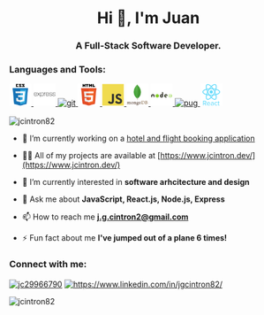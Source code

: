 <h1 align="center">Hi 👋, I'm Juan</h1>
<h3 align="center">A Full-Stack Software Developer.</h3>

<h3 align="left">Languages and Tools:</h3> <p align="left"> <a href="https://www.w3schools.com/css/" target="_blank" rel="noreferrer"> <img src="https://raw.githubusercontent.com/devicons/devicon/master/icons/css3/css3-original-wordmark.svg" alt="css3" width="40" height="40"/> </a> <a href="https://expressjs.com" target="_blank" rel="noreferrer"> <img src="https://raw.githubusercontent.com/devicons/devicon/master/icons/express/express-original-wordmark.svg" alt="express" width="40" height="40"/> </a> <a href="https://git-scm.com/" target="_blank" rel="noreferrer"> <img src="https://www.vectorlogo.zone/logos/git-scm/git-scm-icon.svg" alt="git" width="40" height="40"/> </a> <a href="https://www.w3.org/html/" target="_blank" rel="noreferrer"> <img src="https://raw.githubusercontent.com/devicons/devicon/master/icons/html5/html5-original-wordmark.svg" alt="html5" width="40" height="40"/> </a> <a href="https://developer.mozilla.org/en-US/docs/Web/JavaScript" target="_blank" rel="noreferrer"> <img src="https://raw.githubusercontent.com/devicons/devicon/master/icons/javascript/javascript-original.svg" alt="javascript" width="40" height="40"/> </a> <a href="https://www.mongodb.com/" target="_blank" rel="noreferrer"> <img src="https://raw.githubusercontent.com/devicons/devicon/master/icons/mongodb/mongodb-original-wordmark.svg" alt="mongodb" width="40" height="40"/> </a> <a href="https://nodejs.org" target="_blank" rel="noreferrer"> <img src="https://raw.githubusercontent.com/devicons/devicon/master/icons/nodejs/nodejs-original-wordmark.svg" alt="nodejs" width="40" height="40"/> </a> <a href="https://pugjs.org" target="_blank" rel="noreferrer"> <img src="https://cdn.worldvectorlogo.com/logos/pug.svg" alt="pug" width="40" height="40"/> </a> <a href="https://reactjs.org/" target="_blank" rel="noreferrer"> <img src="https://raw.githubusercontent.com/devicons/devicon/master/icons/react/react-original-wordmark.svg" alt="react" width="40" height="40"/> </a> </p>


<p><img align="center" src="https://github-readme-streak-stats.herokuapp.com/?user=jcintron82&" alt="jcintron82" /></p>

<!-- <p align="left"> <img src="https://komarev.com/ghpvc/?username=jcintron82&label=Profile%20views&color=0e75b6&style=flat" alt="jcintron82" /> </p>

<p align="left"> <a href="https://github.com/ryo-ma/github-profile-trophy"><img src="https://github-profile-trophy.vercel.app/?username=jcintron82" alt="jcintron82" /></a> </p>

<p align="left"> <a href="https://twitter.com/jc29966790" target="blank"><img src="https://img.shields.io/twitter/follow/jc29966790?logo=twitter&style=for-the-badge" alt="jc29966790" /></a> </p> -->

- 🔭 I’m currently working on a [hotel and flight booking application](https://github.com/jcintron82/travel-site)

- 👨‍💻 All of my projects are available at [https://www.jcintron.dev/](https://www.jcintron.dev/)

- 🌱 I’m currently interested in **software arhcitecture and design**

<!-- - 📝 I regularly write articles on [https://twitter.com/Jc29966790](https://twitter.com/Jc29966790) -->

- 💬 Ask me about **JavaScript, React.js, Node.js, Express**

- 📫 How to reach me **j.g.cintron2@gmail.com**

<!-- - 📄 Know about my experiences [Resume](Resume) -->

- ⚡ Fun fact about me **I've jumped out of a plane 6 times!**

<h3 align="left">Connect with me:</h3>
<p align="left">
<a href="https://twitter.com/JCintronDev" target="blank"><img align="center" src="https://raw.githubusercontent.com/rahuldkjain/github-profile-readme-generator/master/src/images/icons/Social/twitter.svg" alt="jc29966790" height="30" width="40" /></a>
<a href="https://www.linkedin.com/in/jgcintron82/" target="blank"><img align="center" src="https://raw.githubusercontent.com/rahuldkjain/github-profile-readme-generator/master/src/images/icons/Social/linked-in-alt.svg" alt="https://www.linkedin.com/in/jgcintron82/" height="30" width="40" /></a>
</p>

<!-- 
<p>&nbsp;<img align="center" src="https://github-readme-stats.vercel.app/api?username=jcintron82&show_icons=true&locale=en" alt="jcintron82" /></p> -->
<p><img align="left" src="https://github-readme-stats.vercel.app/api/top-langs?username=jcintron82&show_icons=true&locale=en&layout=compact" alt="jcintron82" /></p>

